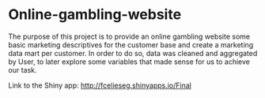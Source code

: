 # Online-gambling-website

The purpose of this project is to provide an online gambling website some basic marketing descriptives for the customer base and create a marketing data mart 
per customer. In order to do so, data was cleaned and aggregated by User, to later explore some variables that made sense for us to achieve our task.

Link to the Shiny app: http://fcelieseg.shinyapps.io/Final

